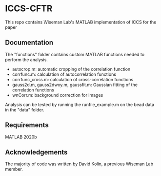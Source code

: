 # ICCS-CFTR
This repo contains Wiseman Lab's MATLAB implementation of ICCS for the paper 

## Documentation
The "functions" folder contains custom MATLAB functions needed to perform the analysis.

- autocrop.m: automatic cropping of the correlation function
- corrfunc.m: calculation of autocorrelation functions
- corrfunc_cross.m: calculation of cross-correlation functions
- gauss2d.m, gauss2dwxy.m, gaussfit.m: Gaussian fitting of the correlation functions
- wnCorr.m: background correction for images

Analysis can be tested by running the runfile_example.m on the bead data in the "data" folder.

## Requirements
MATLAB 2020b

## Acknowledgements
The majority of code was written by David Kolin, a previous Wiseman Lab member.
